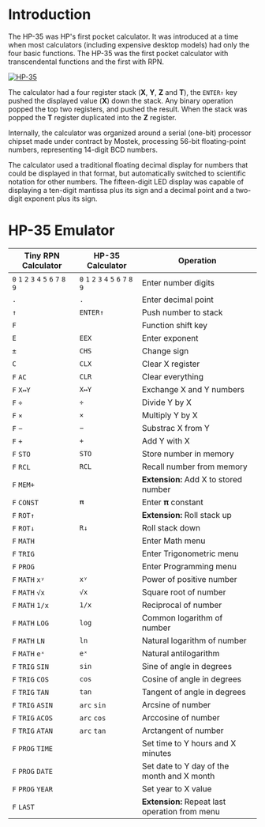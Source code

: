 # Introduction

The HP-35 was HP's first pocket calculator. It was introduced at a time when most calculators (including expensive desktop models) had only the four basic functions. The HP-35 was the first pocket calculator with transcendental functions and the first with RPN.

[![HP-35](https://www.hpmuseum.org/3qs/35v33q.jpg)](https://www.hpmuseum.org/hp35.htm)

The calculator had a four register stack (**X**, **Y**, **Z** and **T**), the `ENTER↑` key pushed the displayed value (**X**) down the stack. Any binary operation popped the top two registers, and pushed the result. When the stack was popped the **T** register duplicated into the **Z** register.

Internally, the calculator was organized around a serial (one-bit) processor chipset made under contract by Mostek, processing 56-bit floating-point numbers, representing 14-digit BCD numbers.

The calculator used a traditional floating decimal display for numbers that could be displayed in that format, but automatically switched to scientific notation for other numbers. The fifteen-digit LED display was capable of displaying a ten-digit mantissa plus its sign and a decimal point and a two-digit exponent plus its sign.

# HP-35 Emulator

Tiny RPN Calculator | HP-35 Calculator | Operation
------------------- | ---------------- | ---------
`0` `1` `2` `3` `4` `5` `6` `7` `8` `9` | `0` `1` `2` `3` `4` `5` `6` `7` `8` `9` | Enter number digits
`.` | `.` | Enter decimal point
`↑` | `ENTER↑` | Push number to stack
`F` || Function shift key
`E` | `EEX` | Enter exponent
`±` | `CHS` | Change sign
`C` | `CLX` | Clear X register
`F` `AC`  | `CLR` | Clear everything
`F` `X↔Y` | `X↔Y` | Exchange X and Y numbers
`F` `÷` | `÷` | Divide Y by X
`F` `×` | `×` | Multiply Y by X
`F` `−` | `−` | Substrac X from Y
`F` `+` | `+` | Add Y with X
`F` `STO`   | `STO` | Store number in memory
`F` `RCL`   | `RCL` | Recall number from memory
`F` `MEM+`  || **Extension:** Add X to stored number
`F` `CONST` | `𝛑` | Enter 𝛑 constant
`F` `ROT↑`  || **Extension:** Roll stack up
`F` `ROT↓`  | `R↓` | Roll stack down
`F` `MATH`  || Enter Math menu
`F` `TRIG`  || Enter Trigonometric menu
`F` `PROG`  || Enter Programming menu
`F` `MATH` `xʸ` | `xʸ` | Power of positive number
`F` `MATH` `√x` | `√x` | Square root of number
`F` `MATH` `1/x` | `1/x` | Reciprocal of number
`F` `MATH` `LOG` | `log` | Common logarithm of number
`F` `MATH` `LN` | `ln` | Natural logarithm of number
`F` `MATH` `eˣ` | `eˣ` | Natural antilogarithm
`F` `TRIG` `SIN`  | `sin` | Sine of angle in degrees
`F` `TRIG` `COS`  | `cos` | Cosine of angle in degrees
`F` `TRIG` `TAN`  | `tan` | Tangent of angle in degrees
`F` `TRIG` `ASIN` | `arc` `sin` | Arcsine of number
`F` `TRIG` `ACOS` | `arc` `cos` | Arccosine of number
`F` `TRIG` `ATAN` | `arc` `tan` | Arctangent of number
`F` `PROG` `TIME` || Set time to Y hours and X minutes
`F` `PROG` `DATE` || Set date to Y day of the month and X month
`F` `PROG` `YEAR` || Set year to X value
`F` `LAST`  || **Extension:** Repeat last operation from menu
